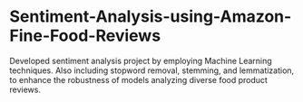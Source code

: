 # Sentiment-Analysis-using-Amazon-Fine-Food-Reviews
Developed sentiment analysis project by employing Machine Learning techniques. Also including stopword removal, stemming, and lemmatization, to enhance the robustness of models analyzing diverse food product reviews.
